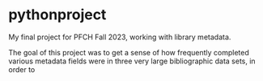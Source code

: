 # pythonproject
My final project for PFCH Fall 2023, working with library metadata.

The goal of this project was to get a sense of how frequently completed various metadata fields were in three very large bibliographic data sets, in order to 